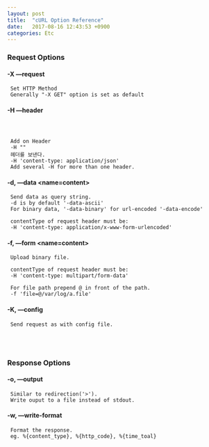 ```yaml
---
layout: post
title:  "cURL Option Reference"
date:   2017-08-16 12:43:53 +0900
categories: Etc
---
```


### Request Options

#### -X —request <command>

     Set HTTP Method
     Generally "-X GET" option is set as default

#### -H —header <header>

     Add on Header
     -H ""
     헤더를 보낸다.
     -H 'content-type: application/json'
     Add several -H for more than one header.

#### -d, —data <name=content>

     Send data as query string.
     -d is by default '-data-ascii'
     For binary data, '-data-binary' for url-encoded '-data-encode'

     contentType of request header must be:
     -H 'content-type: application/x-www-form-urlencoded'

#### -f, —form <name=content>

     Upload binary file.

     contentType of request header must be:
     -H 'content-type: multipart/form-data'

     For file path prepend @ in front of the path.
     -f 'file=@/var/log/a.file'

#### -K, —config <config file>

     Send request as with config file.

<br><br>


### Response Options

#### -o, —output <file>

     Similar to redirection('>').
     Write ouput to a file instead of stdout.

#### -w, —write-format <format>

     Format the response.
     eg. %{content_type}, %{http_code}, %{time_toal}


